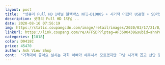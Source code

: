 ```yaml
---
layout: post 
title:  "넷큐리 Full HD 1채널 블랙박스 NTI-D1080S + 시거잭 어댑터 USB형 + SD카드 32GB + 도구팩 설치용 + DIY용 세트, 블랙박스(NTI-D1080S), 시거잭(cc-021E)" 
description: 넷큐리 Full HD 1채널 ..
date: 2020-08-16 07:56:19 
img: https://static.coupangcdn.com/image/retail/images/2020/03/17/21/0/a7e005a1-590a-401e-a9b0-28775a35f8a9.jpg 
linkUrl: https://link.coupang.com/re/AFFSDP?lptag=AF3600438&subid=ahnPublicAsk&pageKey=1392194907&itemId=2427636120&vendorItemId=70421631484&traceid=V0-113-9408906c480c4b5b 
categories: [1018] 
color: D9418C 
price: 45470 
author: Ask View Shop 
cont:  "가격대비 좋아요 설치는 저희 아빠가 해주셔서 모르겠지만 그냥 시거잭 꼽고 선만 정리하면 된다고 어렵지 않다고 하셨어요 시간 설정하는것도 유튜브 보니까 자세히 나와서 쉽게 했구요 다만 시간 설정해놓고 시동 바로 끄니 설정된게 지워져서 한번 더 설정하고 블랙박스 전원으로 끈 다음 부터는 그냥 시동끄고 다시 시동 걸어도 시간 설정 변동없이 잘 나와요 그리구 다른곳에 비해 만원정도 비싸다고 하셨는데 그건 SD카드랑 시거잭,DIY용 세트 없는 순수 기계 값만 38,000원정도에요 저도 최저가 비교해서 구매하려고 봤는데 세트로 구매하면 쿠팡이 저렴해요 그리고 무엇보다 다음날 바로 받을 수 있어서 괜찮았어요 화면도 선명하고 제가 하도 꼬진 블랙박스를 썼어서 그런지 몰라도 화면도 넓고 좋아요 재생하는것도 유튜브에 있는데 쉽구요 블랙박스 많이 비쌀까봐 없이 1년정도 다녔는데 이 가격이면 당장 구매할걸 그랬어요 사용설명서가 코딱지 만한게 좀 불편하지만 제품은 좋아요<br/>기계치인 저에게 딱 적합한 블랙박스였네요.<br/><br/>다른분들 후기를 보고 구매했는데 정말 가격대비 아주 좋아요!!일단 설치가 편하고(이거 때문에 구입)화질도 야간이나 주간에도 나름 만족합니다.<br/> 기존에 구입했던거는 뭐 휴즈박스에 연결하고 그런거라 그냥 박스에 넣어 두고 이 제품 씀니다 참고로 와이프꺼 하나 구입하려 합니다<br/>마침 휴일이라 동물병원에서 강아지 치료 기다리면서 주차장으로 내려가 뚝딱 설치했습니다.<br/> 32기가, 젝 연결 후 폰 충전도 겸하고 편리하네요.<br/><br/>상시 촬영하는 앞 뒤 촬영 블랙박스를 사용했었는데,<br/>시간설정 방법은 유튜브에 있네요.<br/> https//youtu.<br/>be/HadIDHfkwwY<br/>시거잭용 블랙박스를 찾다가 가격도 저렴하고 좋아 보여서 샀습니다.<br/><br/>시동을 켜면 촬영하고 시동을 끄면 저절로 꺼지고 메뉴얼이 간편하네요.<br/><br/>에이에스 받으려고 유리에서 떼낸 뒤에 다시 부착이 어려워 그냥 다닌지 꽤 되었거든요.<br/><br/>전선도 동영상 참고해서 숨겼고요.<br/> 맘에 듭니다.<br/><br/>차량에 있던 복잡한 블랙박스를 가위로 줄을 제거하고<br/>" 
---
```

